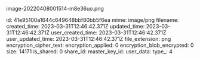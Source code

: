image-20220408001514-m8e36uo.png

id: 41e95100a1644c649648bbf80bb5f6ea
mime: image/png
filename: 
created_time: 2023-03-31T12:46:42.371Z
updated_time: 2023-03-31T12:46:42.371Z
user_created_time: 2023-03-31T12:46:42.371Z
user_updated_time: 2023-03-31T12:46:42.371Z
file_extension: png
encryption_cipher_text: 
encryption_applied: 0
encryption_blob_encrypted: 0
size: 14171
is_shared: 0
share_id: 
master_key_id: 
user_data: 
type_: 4